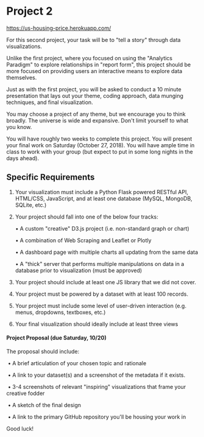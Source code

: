 # Project 2
https://us-housing-price.herokuapp.com/


For this second project, your task will be to "tell a story" through data visualizations.  

Unlike the first project, where you focused on using the "Analytics Paradigm" to explore relationships in "report form", this project should be more focused on providing users an interactive means to explore data themselves. 

Just as with the first project, you will be asked to conduct a 10 minute presentation that lays out your theme, coding approach, data munging techniques, and final visualization.

You may choose a project of any theme, but we encourage you to think broadly. The universe is wide and expansive. Don't limit yourself to what you know. 

You will have roughly two weeks to complete this project. You will present your final work on Saturday (October 27, 2018). You will have ample time in class to work with your group (but expect to put in some long nights in the days ahead).

## Specific Requirements

1. Your visualization must include a Python Flask powered RESTful API, HTML/CSS, JavaScript, and at least one database (MySQL, MongoDB, SQLite, etc.)

2. Your project should fall into one of the below four tracks: 

   • A custom "creative" D3.js project (i.e. non-standard graph or chart)

   • A combination of Web Scraping and Leaflet or Plotly

   • A dashboard page with multiple charts all updating from the same data

   • A "thick" server that performs multiple manipulations on data in a database prior to visualization (must be approved)

3. Your project should include at least one JS library that we did not cover.

4. Your project must be powered by a dataset with at least 100 records.

5. Your project must include some level of user-driven interaction (e.g. menus, dropdowns, textboxes, etc.)

6. Your final visualization should ideally include at least three views

#### Project Proposal (due Saturday, 10/20)

The proposal should include:

​	• A brief articulation of your chosen topic and rationale

​	• A link to your dataset(s) and a screenshot of the metadata if it exists.  

​	• 3-4 screenshots of relevant "inspiring" visualizations that frame your creative fodder  

​	• A sketch of the final design   

​	• A link to the primary GitHub repository you'll be housing your work in

Good luck!
